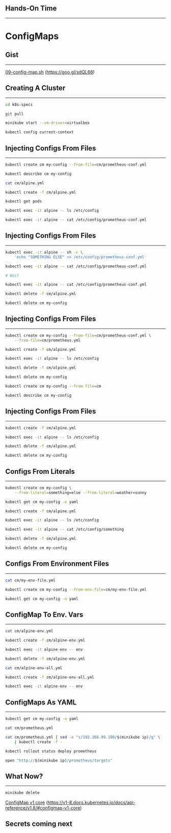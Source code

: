 ## Hands-On Time

---

# ConfigMaps


## Gist

---

[09-config-map.sh](https://gist.github.com/717f8418982cc5ec1c755fcf7d4255dd) (https://goo.gl/sdQL66)


## Creating A Cluster

---

```bash
cd k8s-specs

git pull

minikube start --vm-driver=virtualbox

kubectl config current-context
```


## Injecting Configs From Files

---

```bash
kubectl create cm my-config --from-file=cm/prometheus-conf.yml

kubectl describe cm my-config

cat cm/alpine.yml

kubectl create -f cm/alpine.yml

kubectl get pods

kubectl exec -it alpine -- ls /etc/config

kubectl exec -it alpine -- cat /etc/config/prometheus-conf.yml
```


## Injecting Configs From Files

---

```bash
kubectl exec -it alpine -- sh -c \
    'echo "SOMETHING ELSE" >> /etc/config/prometheus-conf.yml'

kubectl exec -it alpine -- cat /etc/config/prometheus-conf.yml

# Wait

kubectl exec -it alpine -- cat /etc/config/prometheus-conf.yml

kubectl delete -f cm/alpine.yml

kubectl delete cm my-config
```


## Injecting Configs From Files

---

```bash
kubectl create cm my-config --from-file=cm/prometheus-conf.yml \
    --from-file=cm/prometheus.yml

kubectl create -f cm/alpine.yml

kubectl exec -it alpine -- ls /etc/config

kubectl delete -f cm/alpine.yml

kubectl delete cm my-config

kubectl create cm my-config --from-file=cm

kubectl describe cm my-config
```


## Injecting Configs From Files

---

```bash
kubectl create -f cm/alpine.yml

kubectl exec -it alpine -- ls /etc/config

kubectl delete -f cm/alpine.yml

kubectl delete cm my-config
```


## Configs From Literals

---

```bash
kubectl create cm my-config \
    --from-literal=something=else --from-literal=weather=sunny

kubectl get cm my-config -o yaml

kubectl create -f cm/alpine.yml

kubectl exec -it alpine -- ls /etc/config

kubectl exec -it alpine -- cat /etc/config/something

kubectl delete -f cm/alpine.yml

kubectl delete cm my-config
```


## Configs From Environment Files

---

```bash
cat cm/my-env-file.yml

kubectl create cm my-config --from-env-file=cm/my-env-file.yml

kubectl get cm my-config -o yaml
```


## ConfigMap To Env. Vars

---

```bash
cat cm/alpine-env.yml

kubectl create -f cm/alpine-env.yml

kubectl exec -it alpine-env -- env

kubectl delete -f cm/alpine-env.yml

cat cm/alpine-env-all.yml

kubectl create -f cm/alpine-env-all.yml

kubectl exec -it alpine-env -- env
```


## ConfigMaps As YAML

---

```bash
kubectl get cm my-config -o yaml

cat cm/prometheus.yml

cat cm/prometheus.yml | sed -e "s/192.168.99.100/$(minikube ip)/g" \
    | kubectl create -f -

kubectl rollout status deploy prometheus

open "http://$(minikube ip)/prometheus/targets"
```


<!-- .slide: data-background="img/cm-components.png" data-background-size="contain" -->


## What Now?

---

```bash
minikube delete
```

[ConfigMap v1 core](https://v1-8.docs.kubernetes.io/docs/api-reference/v1.8/#configmap-v1-core) (https://v1-8.docs.kubernetes.io/docs/api-reference/v1.8/#configmap-v1-core)

## Secrets coming next<!-- .element: class="fragment" -->

